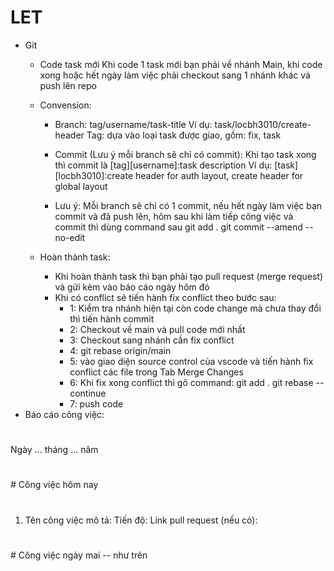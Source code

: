 # LET

- Git 
	- Code task mới
		Khi code 1 task mới bạn phải về nhánh Main, khi code xong hoặc hết ngày làm việc phải checkout sang 1 nhánh khác và push lên repo

	-	Convension: 
		- Branch: tag/username/task-title
			Ví dụ: task/locbh3010/create-header
			Tag: dựa vào loại task được giao, gồm: fix, task

		- Commit (Lưu ý mỗi branch sẽ chỉ có commit): 
			Khi tạo task xong thì commit là [tag][username]:task description
			Ví dụ: [task][locbh3010]:create header for auth layout, create header for global layout
			
		- Lưu ý: Mỗi branch sẽ chỉ có 1 commit, nếu hết ngày làm việc bạn commit và đã push lên, hôm sau khi làm tiếp công việc và commit thì dùng command sau
			git add .
			git commit --amend --no-edit

	- Hoàn thành task: 
		- Khi hoàn thành task thì bạn phải tạo pull request (merge request) và gửi kèm vào báo cáo ngày hôm đó
		- Khi có conflict sẽ tiến hành fix conflict theo bước sau:
			- 1: Kiểm tra nhánh hiện tại còn code change mà chưa thay đổi thì tiến hành commit
			- 2: Checkout về main và pull code mới nhất
			- 3: Checkout sang nhánh cần fix conflict
			- 4: git rebase origin/main 
			- 5: vào giao diện source control của vscode và tiến hành fix conflict các file trong Tab Merge Changes
			- 6: Khi fix xong conflict thì gõ command:
				git add .
				git rebase --continue
			- 7: push code
- Báo cáo công việc:
# 
Ngày ... tháng ... năm
#
\# Công việc hôm nay
#
1. Tên công việc
	mô tả: 
	Tiến độ: 
	Link pull request (nếu có):
#
\# Công việc ngày mai
 -- như trên
